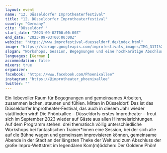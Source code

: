 ```yaml
---
layout: event
name: "12. Düsseldorfer Improtheaterfestival"
title: "12. Düsseldorfer Improtheaterfestival"
country: "Germany"
city: "Düsseldorf "
start_date: "2023-09-02T00:00:00Z"
end_date: "2023-09-03T00:00:00Z"
website: "https://www.improfestival-duesseldorf.de/index.html"
image: "https://storage.googleapis.com/improfestivals_images/IMG_3171%20-%20Cornelia%20Weber.jpeg"
slogan: "Workshops, Session, Begegnungen und eine hochkarätige Abschluss-Show. "
languages: [German ]
accommodation: false
mixers: true
organizer: 
facebook: "https://www.facebook.com/Phoenixallee"
instagram: "https://@improtheater_phoenixallee"
twitter: ""
---
```


Ein liebevoller Raum für Begegnungen und gemeinsames Arbeiten, zusammen lachen, staunen und fühlen. Mitten in Düsseldorf. Das ist das Düsseldorfer Improtheater-Festival, das auch in diesem Jahr wieder stattfinden wird!
Die Phönixallee – Düsseldorfs erstes Improtheater – freut sich im September 2023 wieder auf Gäste aus allen Himmelsrichtungen.
Auf dem Programm stehen:
drei thematisch völlig unterschiedliche Workshops bei fantastischen Trainer*innen
eine Session, bei der sich alle auf die Bühne wagen und gemeinsam improvisieren können,
gemeinsame Abende in der Stadt an der längsten Theke der Welt und zum Abschluss der große Impro-Wettstreit im legendären Kom(m)ödchen: Der Goldene Phön!

